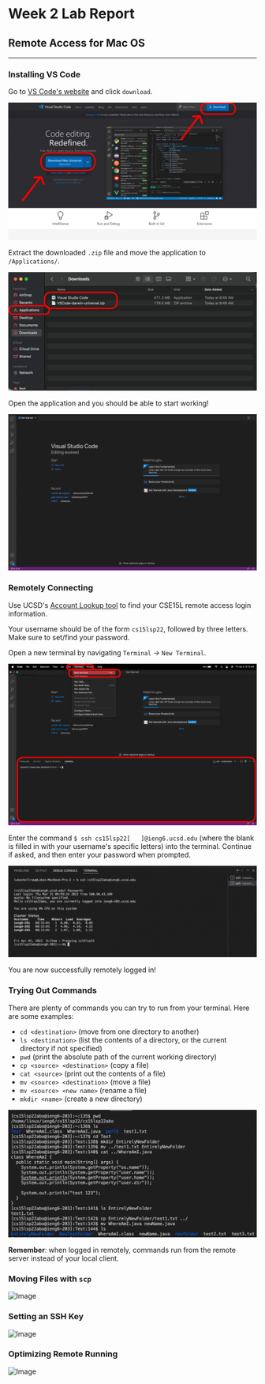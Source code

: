 # Week 2 Lab Report
## Remote Access for Mac OS

***

### **Installing VS Code**

Go to [VS Code's website](https://code.visualstudio.com/) and click `download`.

![VS Code's Downloads page](images/vscodedownload.jpg)

Extract the downloaded `.zip` file and move the application to `/Applications/`.

![Downloads folder](images/downloadsfolder.jpg)

Open the application and you should be able to start working!

![VS Code main page](images/vscodemainpage.jpg)


### **Remotely Connecting**

Use UCSD's [Account Lookup tool](https://sdacs.ucsd.edu/~icc/index.php) to find your CSE15L remote access login information.

Your username should be of the form `cs15lsp22`, followed by three letters. Make sure to set/find your password.

Open a new terminal by navigating `Terminal` &rarr; `New Terminal`.

![VS Code terminal opening](images/vscodeterminalopening.jpg)

Enter the command `$ ssh cs15lsp22[   ]@ieng6.ucsd.edu` (where the blank is filled in with your username's specific letters) into the terminal. Continue if asked, and then enter your password when prompted.

![Terminal after remote login](images/remoteloginconfirmation.png)

You are now successfully remotely logged in!

### **Trying Out Commands**

There are plenty of commands you can try to run from your terminal. Here are some examples:
- `cd <destination>` (move from one directory to another)
- `ls <destination>` (list the contents of a directory, or the current directory if not specified)
- `pwd` (print the absolute path of the current working directory)
- `cp <source> <destination>` (copy a file)
- `cat <source>` (print out the contents of a file)
- `mv <source> <destination>` (move a file)
- `mv <source> <new name>` (rename a file)
- `mkdir <name>` (create a new directory)


![playing around with terminal](images/playingaround.png)

**Remember**: when logged in remotely, commands run from the remote server instead of your local client.

### **Moving Files with `scp`**

![Image]()


### **Setting an SSH Key**

![Image]()

### **Optimizing Remote Running**

![Image]()

